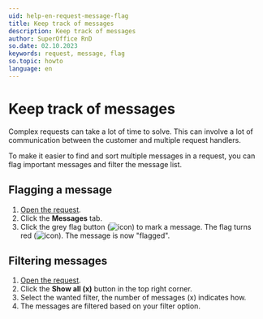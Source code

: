 ```yaml
---
uid: help-en-request-message-flag
title: Keep track of messages
description: Keep track of messages
author: SuperOffice RnD
so.date: 02.10.2023
keywords: request, message, flag
so.topic: howto
language: en
---
```


# Keep track of messages

Complex requests can take a lot of time to solve. This can involve a lot of communication between the customer and multiple request handlers.

To make it easier to find and sort multiple messages in a request, you can flag important messages and filter the message list.

## Flagging a message

1. [Open the request][1].
1. Click the **Messages** tab.
1. Click the grey flag button (![icon][img1]) to mark a message. The flag turns red (![icon][img2]). The message is now "flagged".

## Filtering messages

1. [Open the request][1].
1. Click the **Show all (x)** button in the top right corner.
1. Select the wanted filter, the number of messages (x) indicates how.
1. The messages are filtered based on your filter option.

<!-- Referenced links -->
[1]: ../index.md#open

<!-- Referenced images -->
[img1]: ../../../../../common/icons/flag-off.png
[img2]: ../../../../../common/icons/flag-on.png
